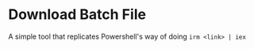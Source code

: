 # Download Batch File

A simple tool that replicates Powershell's way of doing ``irm <link> | iex``
